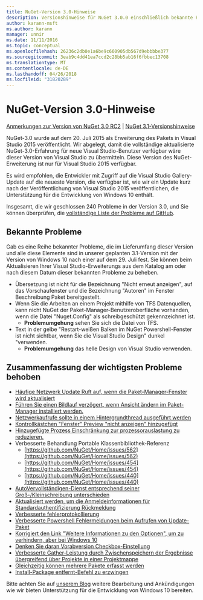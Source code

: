 ```yaml
---
title: NuGet-Version 3.0-Hinweise
description: Versionshinweise für NuGet 3.0.0 einschließlich bekannte Probleme, Fehlerbehebungen, Funktionen und Archivierung von dcrs Design.
author: karann-msft
ms.author: karann
manager: unnir
ms.date: 11/11/2016
ms.topic: conceptual
ms.openlocfilehash: 26236c2db0e1a6be9c660905db567d9ebbbbe377
ms.sourcegitcommit: 3eab9c4dd41ea7ccd2c28bb5ab16f6fbbec13708
ms.translationtype: MT
ms.contentlocale: de-DE
ms.lasthandoff: 04/26/2018
ms.locfileid: "31820289"
---
```

# <a name="nuget-30-release-notes"></a>NuGet-Version 3.0-Hinweise

[Anmerkungen zur Version von NuGet 3.0 RC2](../release-notes/nuget-3.0-RC2.md) | [NuGet 3.1-Versionshinweise](../release-notes/nuget-3.1.md)

NuGet-3.0 wurde auf dem 20. Juli 2015 als Erweiterung des Pakets in Visual Studio 2015 veröffentlicht. Wir abgelegt, damit die vollständige aktualisierte NuGet-3.0-Erfahrung für neue Visual Studio-Benutzer verfügbar wäre dieser Version von Visual Studio zu übermitteln. Diese Version des NuGet-Erweiterung ist nur für Visual Studio 2015 verfügbar.

Es wird empfohlen, die Entwickler mit Zugriff auf die Visual Studio Gallery-Update auf die neueste Version, die verfügbar ist, wie wir ein Update kurz nach der Veröffentlichung von Visual Studio 2015 veröffentlichen, die Unterstützung für die Entwicklung von Windows 10 enthält.

Insgesamt, die wir geschlossen 240 Probleme in der Version 3.0, und Sie können überprüfen, die [vollständige Liste der Probleme auf GitHub](https://github.com/NuGet/Home/issues?q=milestone%3A3.0.0-RTM+is%3Aclosed).

## <a name="known-issues"></a>Bekannte Probleme

Gab es eine Reihe bekannter Probleme, die im Lieferumfang dieser Version und alle diese Elemente sind in unserer geplanten 3.1-Version mit der Version von Windows 10 nach einer auf dem 29. Juli fest.  Sie können beim Aktualisieren Ihrer Visual Studio-Erweiterungs aus dem Katalog am oder nach diesem Datum dieser bekannten Probleme zu beheben.

*  Übersetzung ist nicht für die Bezeichnung "Nicht erneut anzeigen", auf das Vorschaufenster und die Bezeichnung "Autoren" im Fenster Beschreibung Paket bereitgestellt.
*  Wenn Sie die Arbeiten an einem Projekt mithilfe von TFS Datenquellen, kann nicht NuGet der Paket-Manager-Benutzeroberfläche vorhanden, wenn die Datei "Nuget.Config" als schreibgeschützt gekennzeichnet ist.
   * **Problemumgehung** sehen Sie sich die Datei von TFS.
*  Text in der gelbe "Restart-weißen Balken im NuGet Powershell-Fenster ist nicht sichtbar, wenn Sie die Visual Studio Design" dunkel "verwenden.
   * **Problemumgehung** das helle Design von Visual Studio verwenden.


## <a name="summary-of-top-issues-resolved"></a>Zusammenfassung der wichtigsten Probleme behoben

* [Häufige Netzwerk Update Ruft auf, wenn die Paket-Manager-Fenster wird aktualisiert](https://github.com/NuGet/Home/issues/515)
* [Führen Sie einen Bildlauf verzögert, wenn Ansicht ändern im Paket-Manager installiert werden.](https://github.com/NuGet/Home/issues/519)
* [Netzwerkaufrufe sollte in einem Hintergrundthread ausgeführt werden](https://github.com/NuGet/Home/issues/516)
* [Kontrollkästchen "Fenster" Preview "nicht anzeigen" hinzugefügt](https://github.com/NuGet/Home/issues/566)
* [Hinzugefügte Prozess Einschränkung zur prozessorauslastung zu reduzieren.](https://github.com/NuGet/Home/issues/356)
* Verbesserte Behandlung Portable Klassenbibliothek-Referenz
    * [https://github.com/NuGet/Home/issues/562](https://github.com/NuGet/Home/issues/562)
    * [https://github.com/NuGet/Home/issues/454](https://github.com/NuGet/Home/issues/454)
    * [https://github.com/NuGet/Home/issues/440](https://github.com/NuGet/Home/issues/440)
* [AutoVervollständigen-Dienst entsprechend seiner Groß-/Kleinschreibung unterschieden](https://github.com/NuGet/Home/issues/198)
* [Aktualisiert werden, um die Anmeldeinformationen für Standardauthentifizierung Rückmeldung](https://github.com/NuGet/Home/issues/456)
* [Verbesserte fehlerprotokollierung](https://github.com/NuGet/Home/issues/407)
* [Verbesserte Powershell Fehlermeldungen beim Aufrufen von Update-Paket](https://github.com/NuGet/Home/issues/5)
* [Korrigiert den Link "Weitere Informationen zu den Optionen", um zu verhindern, aber bei Windows 10](https://github.com/NuGet/Home/issues/822)
* [Denken Sie daran Vorabversion Checkbox-Einstellung](https://github.com/NuGet/Home/issues/732)
* [Verbesserte Gather-Leistung durch Zwischenspeichern der Ergebnisse übergreifend über Projekte in einer Projektmappe](https://github.com/NuGet/Home/issues/721)
* [Gleichzeitig können mehrere Pakete erfasst werden](https://github.com/NuGet/Home/issues/713)
* [Install-Package entfernt-Befehl zu erzwingen](https://github.com/NuGet/Home/issues/697)

Bitte achten Sie auf [unserem Blog](http://blog.nuget.org) weitere Bearbeitung und Ankündigungen wie wir bieten Unterstützung für die Entwicklung von Windows 10 bereiten.